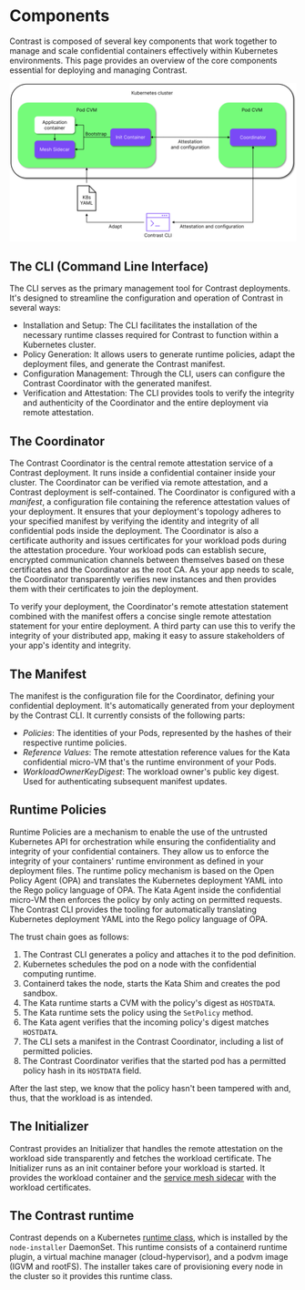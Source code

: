 # Components

Contrast is composed of several key components that work together to manage and scale confidential containers effectively within Kubernetes environments.
This page provides an overview of the core components essential for deploying and managing Contrast.

![components overview](../_media/components.svg)

## The CLI (Command Line Interface)

The CLI serves as the primary management tool for Contrast deployments. It's designed to streamline the configuration and operation of Contrast in several ways:

* Installation and Setup: The CLI facilitates the installation of the necessary runtime classes required for Contrast to function within a Kubernetes cluster.
* Policy Generation: It allows users to generate runtime policies, adapt the deployment files, and generate the Contrast manifest.
* Configuration Management: Through the CLI, users can configure the Contrast Coordinator with the generated manifest.
* Verification and Attestation: The CLI provides tools to verify the integrity and authenticity of the Coordinator and the entire deployment via remote attestation.

## The Coordinator

The Contrast Coordinator is the central remote attestation service of a Contrast deployment.
It runs inside a confidential container inside your cluster.
The Coordinator can be verified via remote attestation, and a Contrast deployment is self-contained.
The Coordinator is configured with a *manifest*, a configuration file containing the reference attestation values of your deployment.
It ensures that your deployment's topology adheres to your specified manifest by verifying the identity and integrity of all confidential pods inside the deployment.
The Coordinator is also a certificate authority and issues certificates for your workload pods during the attestation procedure.
Your workload pods can establish secure, encrypted communication channels between themselves based on these certificates and the Coordinator as the root CA.
As your app needs to scale, the Coordinator transparently verifies new instances and then provides them with their certificates to join the deployment.

To verify your deployment, the Coordinator's remote attestation statement combined with the manifest offers a concise single remote attestation statement for your entire deployment.
A third party can use this to verify the integrity of your distributed app, making it easy to assure stakeholders of your app's identity and integrity.

## The Manifest

The manifest is the configuration file for the Coordinator, defining your confidential deployment.
It's automatically generated from your deployment by the Contrast CLI.
It currently consists of the following parts:

* *Policies*: The identities of your Pods, represented by the hashes of their respective runtime policies.
* *Reference Values*: The remote attestation reference values for the Kata confidential micro-VM that's the runtime environment of your Pods.
* *WorkloadOwnerKeyDigest*: The workload owner's public key digest. Used for authenticating subsequent manifest updates.

## Runtime Policies

Runtime Policies are a mechanism to enable the use of the untrusted Kubernetes API for orchestration while ensuring the confidentiality and integrity of your confidential containers.
They allow us to enforce the integrity of your containers' runtime environment as defined in your deployment files.
The runtime policy mechanism is based on the Open Policy Agent (OPA) and translates the Kubernetes deployment YAML into the Rego policy language of OPA.
The Kata Agent inside the confidential micro-VM then enforces the policy by only acting on permitted requests.
The Contrast CLI provides the tooling for automatically translating Kubernetes deployment YAML into the Rego policy language of OPA.

The trust chain goes as follows:

1. The Contrast CLI generates a policy and attaches it to the pod definition.
2. Kubernetes schedules the pod on a node with the confidential computing runtime.
3. Containerd takes the node, starts the Kata Shim and creates the pod sandbox.
4. The Kata runtime starts a CVM with the policy's digest as `HOSTDATA`.
5. The Kata runtime sets the policy using the `SetPolicy` method.
6. The Kata agent verifies that the incoming policy's digest matches `HOSTDATA`.
7. The CLI sets a manifest in the Contrast Coordinator, including a list of permitted policies.
8. The Contrast Coordinator verifies that the started pod has a permitted policy hash in its `HOSTDATA` field.

After the last step, we know that the policy hasn't been tampered with and, thus, that the workload is as intended.

## The Initializer

Contrast provides an Initializer that handles the remote attestation on the workload side transparently and
fetches the workload certificate. The Initializer runs as an init container before your workload is started.
It provides the workload container and the [service mesh sidecar](service-mesh.md) with the workload certificates.

## The Contrast runtime

Contrast depends on a Kubernetes [runtime class](https://kubernetes.io/docs/concepts/containers/runtime-class/), which is installed
by the `node-installer` DaemonSet.
This runtime consists of a containerd runtime plugin, a virtual machine manager (cloud-hypervisor), and a podvm image (IGVM and rootFS).
The installer takes care of provisioning every node in the cluster so it provides this runtime class.
